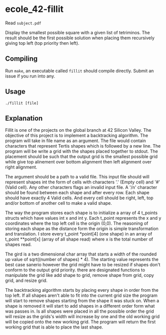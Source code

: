 # ecole_42-fillit

Read `subject.pdf`

Display the smallest possible square with a given list of tetriminos. The result should be the first possible solution when placing them recursively giving top left (top priority then left).

## Compiling
Run `make`, an executable called `fillit` should compile directly. Submit
an issue if you run into any.

## Usage
`./fillit [file]`

## Explanation

Fillit is one of the projects on the global branch at 42 Silicon Valley. The objective of this project is to implement a backtracking algorithm. The program will take in file name as an argument. The file would contain characters that represent Tertis shapes which is followed by a new line. The program will be write a grid with the shapes placed together to stdout. The placement should be such that the output grid is the smallest possible grid while give top alinement over bottom alignment then left alignment over right alignment.

The argument should be a path to a valid file. This input file should will represent shapes int the form of cells with characters '.' (Empty cell) and '#' (Valid cell). Any other characters flags an invalid input file. A '/n' character should be found between each shape and after every row. Each shape should have exactly 4 Valid cells. And every cell should be right, left, top and/or bottom of another cell to make a valid shape.

The way the program stores each shape is to initialize a array of 4 t_points structs which have values int x and int y. Each t_point represents the x and y coordinates where the top left cell is the origin (0,0). The reasoning of storing each shape as the distance form the origin is simple transformation and translation. I store every t_point *point[4] (one shape) in an array of t_point \**point[x] (array of all shape read) where x is the total number of shapes read.

The gird is a two dimensional char array that starts a width of the rounded up value of sqrt((number of shapes) * 4). The starting value represents the best case sanerio however the grid might have to be resized if shapes don't conform to the output grid priority. there are designated functions to manipulate the grid like add shape to grid, remove shape from grid, copy grid, and resize grid.

The backtracking algorithm starts by placing every shape in order from the top left. If all shapes aren't able to fit into the current grid size the program will start to remove shapes starting from the shape it was stuck on. When a shape is removed it will start to add shapes in a different order form what was passes in. Is all shapes were placed in all the possible order the grid will resize as the grids's width will increase by one and the old working grid will be copied onto the new working grid. The program will return the first working grid that is able to place the last shape.
